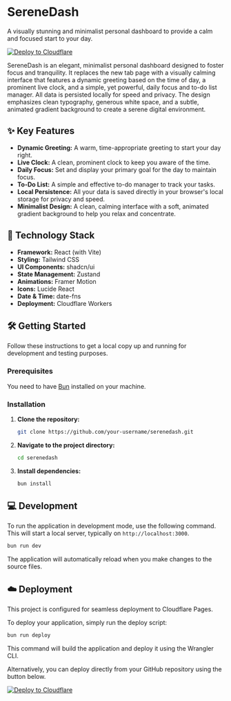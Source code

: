 # SereneDash

A visually stunning and minimalist personal dashboard to provide a calm and focused start to your day.

[![Deploy to Cloudflare](https://deploy.workers.cloudflare.com/button)](https://deploy.workers.cloudflare.com/?url=https://github.com/anubhavg-icpl/SereneDash)

SereneDash is an elegant, minimalist personal dashboard designed to foster focus and tranquility. It replaces the new tab page with a visually calming interface that features a dynamic greeting based on the time of day, a prominent live clock, and a simple, yet powerful, daily focus and to-do list manager. All data is persisted locally for speed and privacy. The design emphasizes clean typography, generous white space, and a subtle, animated gradient background to create a serene digital environment.

## ✨ Key Features

- **Dynamic Greeting:** A warm, time-appropriate greeting to start your day right.
- **Live Clock:** A clean, prominent clock to keep you aware of the time.
- **Daily Focus:** Set and display your primary goal for the day to maintain focus.
- **To-Do List:** A simple and effective to-do manager to track your tasks.
- **Local Persistence:** All your data is saved directly in your browser's local storage for privacy and speed.
- **Minimalist Design:** A clean, calming interface with a soft, animated gradient background to help you relax and concentrate.

## 🚀 Technology Stack

- **Framework:** React (with Vite)
- **Styling:** Tailwind CSS
- **UI Components:** shadcn/ui
- **State Management:** Zustand
- **Animations:** Framer Motion
- **Icons:** Lucide React
- **Date & Time:** date-fns
- **Deployment:** Cloudflare Workers

## 🛠️ Getting Started

Follow these instructions to get a local copy up and running for development and testing purposes.

### Prerequisites

You need to have [Bun](https://bun.sh/) installed on your machine.

### Installation

1.  **Clone the repository:**
    ```sh
    git clone https://github.com/your-username/serenedash.git
    ```
2.  **Navigate to the project directory:**
    ```sh
    cd serenedash
    ```
3.  **Install dependencies:**
    ```sh
    bun install
    ```

## 💻 Development

To run the application in development mode, use the following command. This will start a local server, typically on `http://localhost:3000`.

```sh
bun run dev
```

The application will automatically reload when you make changes to the source files.

## ☁️ Deployment

This project is configured for seamless deployment to Cloudflare Pages.

To deploy your application, simply run the deploy script:

```sh
bun run deploy
```

This command will build the application and deploy it using the Wrangler CLI.

Alternatively, you can deploy directly from your GitHub repository using the button below.

[![Deploy to Cloudflare](https://deploy.workers.cloudflare.com/button)](https://deploy.workers.cloudflare.com/?url=https://github.com/anubhavg-icpl/SereneDash)